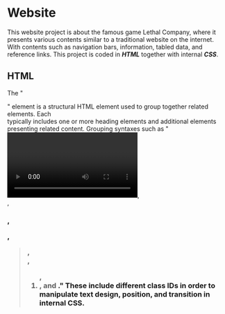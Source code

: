 # Website
This website project is about the famous game Lethal Company, where it presents various contents similar to a traditional website on the internet. With contents such as navigation bars, information, tabled data, and reference links. This project is coded in ***HTML*** together with internal ***CSS***. 

## HTML
The "***<section>***" element is a structural HTML element used to group together related elements. Each <section> typically includes one or more heading elements and additional elements presenting related content. Grouping syntaxes such as "***<video>***, ***<div>***, ***<h1>***, ***<p>***, ***<blockquote>***, ***<figcaption>***, ***<ol>***, ***<li>***, and ***<a>***." These include different class IDs in order to manipulate text design, position, and transition in internal CSS.

